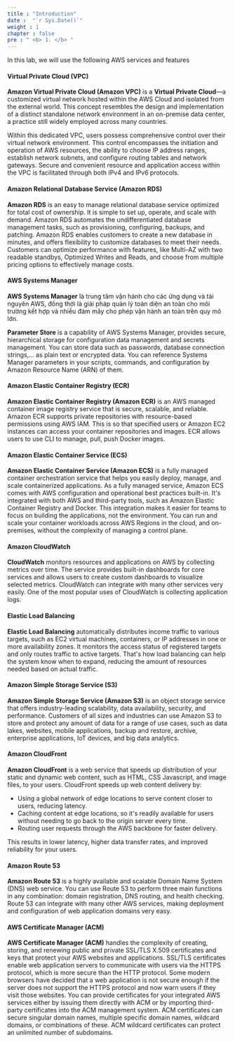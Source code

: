 ```yaml
---
title : "Introduction"
date :  "`r Sys.Date()`" 
weight : 1
chapter : false
pre : " <b> 1. </b> "
---
```


In this lab, we will use the following AWS services and features

#### Virtual Private Cloud (VPC)
**Amazon Virtual Private Cloud (Amazon VPC)** is a **Virtual Private Cloud**—a customized virtual network hosted within the AWS Cloud and isolated from the external world. This concept resembles the design and implementation of a distinct standalone network environment in an on-premise data center, a practice still widely employed across many countries.

Within this dedicated VPC, users possess comprehensive control over their virtual network environment. This control encompasses the initiation and operation of AWS resources, the ability to choose IP address ranges, establish network subnets, and configure routing tables and network gateways. Secure and convenient resource and application access within the VPC is facilitated through both IPv4 and IPv6 protocols.

#### Amazon Relational Database Service (Amazon RDS)
**Amazon RDS** is an easy to manage relational database service optimized for total cost of ownership. It is simple to set up, operate, and scale with demand. Amazon RDS automates the undifferentiated database management tasks, such as provisioning, configuring, backups, and patching. Amazon RDS enables customers to create a new database in minutes, and offers flexibility to customize databases to meet their needs. Customers can optimize performance with features, like Multi-AZ with two readable standbys, Optimized Writes and Reads, and choose from multiple pricing options to effectively manage costs.

#### AWS Systems Manager

**AWS Systems Manager** là trung tâm vận hành cho các ứng dụng và tài nguyên AWS, đồng thời là giải pháp quản lý toàn diện an toàn cho môi trường kết hợp và nhiều đám mây cho phép vận hành an toàn trên quy mô lớn.

**Parameter Store** is a capability of AWS Systems Manager, provides secure, hierarchical storage for configuration data management and secrets management. You can store data such as passwords, database connection strings,... as plain text or encrypted data. You can reference Systems Manager parameters in your scripts, commands, and configuration by Amazon Resource Name (ARN) of them.

#### Amazon Elastic Container Registry (ECR)
**Amazon Elastic Container Registry (Amazon ECR)** is an AWS managed container image registry service that is secure, scalable, and reliable. Amazon ECR supports private repositories with resource-based permissions using AWS IAM. This is so that specified users or Amazon EC2 instances can access your container repositories and images. ECR allows users to use CLI to manage, pull, push Docker images.

#### Amazon Elastic Container Service (ECS)
**Amazon Elastic Container Service (Amazon ECS)** is a fully managed container orchestration service that helps you easily deploy, manage, and scale containerized applications. As a fully managed service, Amazon ECS comes with AWS configuration and operational best practices built-in. It's integrated with both AWS and third-party tools, such as Amazon Elastic Container Registry and Docker. This integration makes it easier for teams to focus on building the applications, not the environment. You can run and scale your container workloads across AWS Regions in the cloud, and on-premises, without the complexity of managing a control plane.

#### Amazon CloudWatch
**CloudWatch** monitors resources and applications on AWS by collecting metrics over time. The service provides built-in dashboards for core services and allows users to create custom dashboards to visualize selected metrics. CloudWatch can integrate with many other services very easily. One of the most popular uses of CloudWatch is collecting application logs.

#### Elastic Load Balancing
**Elastic Load Balancing** automatically distributes income traffic to various targets, such as EC2 virtual machines, containers, or IP addresses in one or more availability zones. It monitors the access status of registered targets and only routes traffic to active targets. That's how load balancing can help the system know when to expand, reducing the amount of resources needed based on actual traffic.

#### Amazon Simple Storage Service (S3)
**Amazon Simple Storage Service (Amazon S3)** is an object storage service that offers industry-leading scalability, data availability, security, and performance. Customers of all sizes and industries can use Amazon S3 to store and protect any amount of data for a range of use cases, such as data lakes, websites, mobile applications, backup and restore, archive, enterprise applications, IoT devices, and big data analytics.

#### Amazon CloudFront
**Amazon CloudFront** is a web service that speeds up distribution of your static and dynamic web content, such as HTML, CSS Javascript, and image files, to your users. CloudFront speeds up web content delivery by:

- Using a global network of edge locations to serve content closer to users, reducing latency.
- Caching content at edge locations, so it's readily available for users without needing to go back to the origin server every time.
- Routing user requests through the AWS backbone for faster delivery.

This results in lower latency, higher data transfer rates, and improved reliability for your users.

#### Amazon Route 53
**Amazon Route 53** is a highly available and scalable Domain Name System (DNS) web service. You can use Route 53 to perform three main functions in any combination: domain registration, DNS routing, and health checking. Route 53 can integrate with many other AWS services, making deployment and configuration of web application domains very easy.
 
#### AWS Certificate Manager (ACM)
**AWS Certificate Manager (ACM)** handles the complexity of creating, storing, and renewing public and private SSL/TLS X.509 certificates and keys that protect your AWS websites and applications. SSL/TLS certificates enable web application servers to communicate with users via the HTTPS protocol, which is more secure than the HTTP protocol. Some modern browsers have decided that a web application is not secure enough if the server does not support the HTTPS protocol and now warn users if they visit those websites.
You can provide certificates for your integrated AWS services either by issuing them directly with ACM or by importing third-party certificates into the ACM management system. ACM certificates can secure singular domain names, multiple specific domain names, wildcard domains, or combinations of these. ACM wildcard certificates can protect an unlimited number of subdomains.
